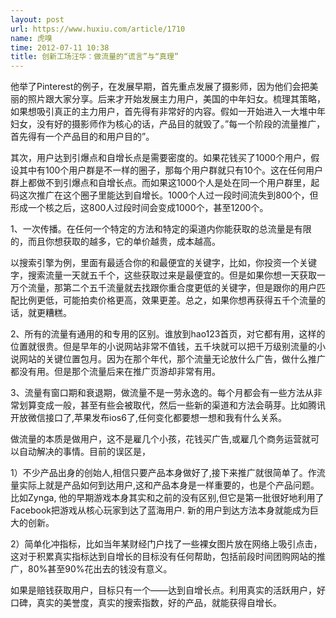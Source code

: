 ```yaml
---
layout: post
url: https://www.huxiu.com/article/1710
name: 虎嗅
time: 2012-07-11 10:38
title: 创新工场汪华：做流量的“谎言”与“真理”
---
```

他举了Pinterest的例子，在发展早期，首先重点发展了摄影师，因为他们会把美丽的照片跟大家分享。后来才开始发展主力用户，美国的中年妇女。梳理其策略，如果想吸引真正的主力用户，首先得有非常好的内容。假如一开始进入一大堆中年妇女，没有好的摄影师作为核心的话，产品目的就毁了。”每一个阶段的流量推广，首先得有一个产品目的和用户目的”。

其次，用户达到引爆点和自增长点是需要密度的。如果花钱买了1000个用户，假设其中有100个用户群是不一样的圈子，那每个用户群就只有10个。这在任何用户群上都做不到引爆点和自增长点。而如果这1000个人是处在同一个用户群里，起码这次推广在这个圈子里能达到自增长。1000个人过一段时间流失到800个，但形成一个核之后，这800人过段时间会变成1000个，甚至1200个。

1、一次传播。在任何一个特定的方法和特定的渠道内你能获取的总流量是有限的，而且你想获取的越多，它的单价越贵，成本越高。

以搜索引擎为例，里面有最适合你的和最便宜的关键字，比如，你投资一个关键字，搜索流量一天就五千个，这些获取过来是最便宜的。但是如果你想一天获取一万个流量，那第二个五千流量就去找跟你重合度更低的关键字，但是跟你的用户匹配比例更低，可能拍卖价格更高，效果更差。总之，如果你想再获得五千个流量的话，就更糟糕。

2、所有的流量有通用的和专用的区别。谁放到hao123首页，对它都有用，这样的位置就很贵。但是早年的小说网站非常不值钱，五千块就可以把千万级别流量的小说网站的关键位置包月。因为在那个年代，那个流量无论放什么广告，做什么推广都没有用。但是那个流量后来在推广页游却非常有用。

3、流量有窗口期和衰退期，做流量不是一劳永逸的。每个月都会有一些方法从非常划算变成一般，甚至有些会被取代，然后一些新的渠道和方法会萌芽。比如腾讯开放微信接口了,苹果发布ios6了,任何变化都要想一想和我有什么关系。

做流量的本质是做用户，这不是雇几个小孩，花钱买广告,或雇几个商务运营就可以自动解决的事情。目前的误区是，

1）不少产品出身的创始人,相信只要产品本身做好了,接下来推广就很简单了。作流量实际上就是产品如何到达用户,这和产品本身是一样重要的，也是个产品问题。比如Zynga, 他的早期游戏本身其实和之前的没有区别,但它是第一批很好地利用了Facebook把游戏从核心玩家到达了蓝海用户. 新的用户到达方法本身就能成为巨大的创新。

2）简单化冲指标，比如当年某财经门户找了一些裸女图片放在网络上吸引点击，这对于积累真实指标达到自增长的目标没有任何帮助，包括前段时间团购网站的推广，80%甚至90%花出去的钱没有意义。

如果是赔钱获取用户，目标只有一个——达到自增长点。利用真实的活跃用户，好口碑，真实的美誉度，真实的搜索指数，好的产品，就能获得自增长。

